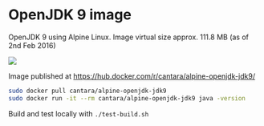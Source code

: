 # OpenJDK 9 image

OpenJDK 9 using Alpine Linux. Image virtual size approx. 111.8 MB (as of 2nd Feb 2016)

[![](https://images.microbadger.com/badges/version/cantara/alpine-openjdk-jdk9.svg)](http://microbadger.com/images/cantara/alpine-openjdk-jdk9 "Get your own version badge on microbadger.com")

Image published at https://hub.docker.com/r/cantara/alpine-openjdk-jdk9/

```bash
sudo docker pull cantara/alpine-openjdk-jdk9
sudo docker run -it --rm cantara/alpine-openjdk-jdk9 java -version
```

Build and test locally with `./test-build.sh`

